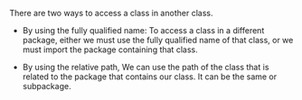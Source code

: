 There are two ways to access a class in another class.

-   By using the fully qualified name: To access a class in a different
package, either we must use the fully qualified name of that class,
or we must import the package containing that class.

-   By using the relative path, We can use the path of the class that is
related to the package that contains our class. It can be the same
or subpackage.